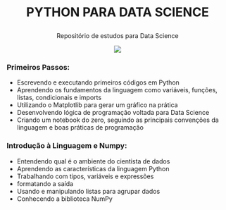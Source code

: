 # 	<p align="center">PYTHON PARA DATA SCIENCE</p>
											
<p align="center">Repositório de estudos para Data Science</p>

<div align="center">
<img src="https://media.giphy.com/media/G1ifnX4d5tYFACktp9/giphy.gif" />
</div>

### Primeiros Passos:

* Escrevendo e executando  primeiros códigos em Python
* Aprendendo os fundamentos da linguagem como variáveis, funções, listas, condicionais e imports
* Utilizando o Matplotlib para gerar um gráfico na prática
* Desenvolvendo lógica de programação voltada para Data Science
* Criando um notebook do zero, seguindo as principais convenções da linguagem e boas práticas de programação

### Introdução à Linguagem e Numpy:

* Entendendo qual é o ambiente do cientista de dados
* Aprendendo as características da linguagem Python
* Trabalhando com tipos, variáveis e expressões
* formatando a saída
* Usando e manipulando listas para agrupar dados
* Conhecendo a biblioteca NumPy
